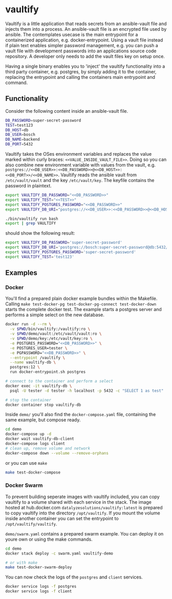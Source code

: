 # vaultify

Vaultify is a little application that reads secrets from an ansible-vault file and injects them into a process. An ansible-vault file is an encrypted file used by ansible. The contemplates usecase is the main entrypoint for a containerized application, e.g. docker-entrypoint. Using a vault file instead if plain text enables simpler password management, e.g. you can push a vault file with development passwords into an applications source code repository. A developer only needs to add the vault files key on setup once.

Having a single binary enables you to 'inject' the vaultify functionality into a third party container, e.g. postgres, by simply adding it to the container, replacing the entrypoint and calling the containers main entrypoint and command.

## Functionality

Consider the following content inside an ansible-vault file.

```bash
DB_PASSWORD=super-secret-password
TEST=test123
DB_HOST=db
DB_USER=bosch
DB_NAME=backend
DB_PORT=5432
```

Vaultify takes the OSes environment variables and replaces the value marked within curly braces: `<<VALUE_INSIDE_VAULT_FILE>>`. Doing so you can also combine new environment variable with values from the vault, e.g. `postgres://<<DB_USER>>:<<DB_PASSWORD>>@<<DB_HOST>>:<<DB_PORT>>/<<DB_NAME>>`. Vaultify reads the ansible vault from `/etc/vault/vault` and the key `/etc/vault/key`. The keyfile contains the password in plaintext.

```bash
export VAULTIFY_DB_PASSWORD="<<DB_PASSWORD>>"
export VAULTIFY_TEST="<<TEST>>"
export VAULTIFY_POSTGRES_PASSWORD="<<DB_PASSWORD>>"
export VAULTIFY_DB_URI="postgres://<<DB_USER>>:<<DB_PASSWORD>>@<<DB_HOST>>:<<DB_PORT>>/<<DB_NAME>>"

./bin/vaultify run bash
export | grep VAULTIFY
```

should show the following result:

```bash
export VAULTIFY_DB_PASSWORD='super-secret-password'
export VAULTIFY_DB_URI='postgres://bosch:super-secret-password@db:5432/backend'
export VAULTIFY_POSTGRES_PASSWORD='super-secret-password'
export VAULTIFY_TEST='test123'
```

## Examples

### Docker

You'll find a prepared plain docker example bundles within the Makefile. Calling `make test-docker-pg test-docker-pg-connect test-docker-down` starts the complete docker test. The example starts a postgres server and performs a simple select on the new database.

```bash
docker run -d --rm \
  -v $PWD/bin/vaultify:/vaultify:ro \
  -v $PWD/demo/vault:/etc/vault/vault:ro \
  -v $PWD/demo/key:/etc/vault/key:ro \
  -e POSTGRES_PASSWORD="<<DB_PASSWORD>>" \
  -e POSTGRES_USER=tester \
  -e PGPASSWORD="<<DB_PASSWORD>>" \
  --entrypoint /vaultify \
  --name vaultify-db \
  postgres:12 \
  run docker-entrypoint.sh postgres

# connect to the container and perform a select
docker exec -it vaultify-db \
  psql -U tester -d tester -h localhost -p 5432 -c "SELECT 1 as test"

# stop the container
docker container stop vaultify-db
```

Inside `demo/` you'll also find the `docker-compose.yaml` file, containing the same example, but compose ready.

```bash
cd demo
docker-compose up -d
docker wait vaultify-db-client
docker-compose logs client
# clean up, remove volume and network
docker-compose down --volume --remove-orphans
```

or you can use `make`

```bash
make test-docker-compose
```

### Docker Swarm

To prevent building seperate images with vaultify included, you can copy vaultify to a volume shared with each service in the stack. The image hosted at hub.docker.com `datalyzesolutions/vaultify:latest` is prepared to copy vaultify into the directory `/opt/vaultify`. If you mount the volume inside another container you can set the entrypoint to `/opt/vaultify/vaultify`.

`demo/swarm.yaml` contains a prepared swarm example. You can deploy it on youre own or using the make commands.

```bash
cd demo
docker stack deploy -c swarm.yaml vaultify-demo

# or with make
make test-docker-swarm-deploy
```

You can now check the logs of the `postgres` and `client` services.

```bash
docker service logs -f postgres
docker service logs -f client
```
